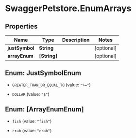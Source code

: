 # SwaggerPetstore.EnumArrays

## Properties
Name | Type | Description | Notes
------------ | ------------- | ------------- | -------------
**justSymbol** | **String** |  | [optional] 
**arrayEnum** | **[String]** |  | [optional] 


<a name="JustSymbolEnum"></a>
## Enum: JustSymbolEnum


* `GREATER_THAN_OR_EQUAL_TO` (value: `">="`)

* `DOLLAR` (value: `"$"`)




<a name="[ArrayEnumEnum]"></a>
## Enum: [ArrayEnumEnum]


* `fish` (value: `"fish"`)

* `crab` (value: `"crab"`)




